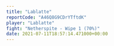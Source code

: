 ```yaml
---
title: "Lablatte"
reportCode: "A46Q8G9CDrYTftdK"
player: "Lablatte"
fight: "Netherspite - Wipe 1 (70%)"
date: 2021-07-11T18:57:14.471000+00:00
---
```

